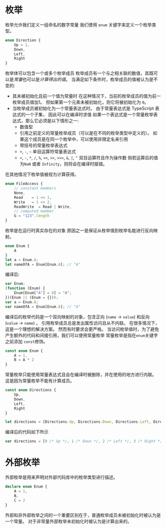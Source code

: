 # 枚举

枚举允许我们定义一组命名的数字常量
我们使用 `enum` 关键字来定义一个枚举类型。

```ts
enum Direction {
    Up = 1,
    Down,
    Left,
    Right
}
```

枚举体可以包含一个或多个枚举成员
枚举成员有一个与之相关联的数值，其既可以是*常量*也可以是*计算得出的值*。
当满足如下条件时，枚举成员的值被认为是不变的:

* 其未被初始化且前一个值为常量时
    在这种情况下，当前的枚举成员的值为前一枚举成员值加1。
    但如果第一个元素未被初始化，则它将被初始化为 `0`。
* 当枚举成员被初始化为一个常量表达式时。
    由于常量表达式是 TypeScript 表达式的一个子集， 因此可以在编译时求值
    如果一个表达式是一个常量枚举表达式，那么它必须是以下情形之一:
    * 数值型
    * 引用之前定义的常量枚举成员（可以是在不同的枚举类型中定义的）。
         如果这个成员是在同一个枚举中，可以使用非限定名来引用
    * 带括号的常量枚举表达式
    * `+`, `-`, `~` 单目运算符常量表达式
    * `+`, `-`, `*`, `/`, `%`, `<<`, `>>`, `>>>`, `&`, `|`, `^` 双目运算符且作为操作数
    倘若运算后的值为`NaN` 或者 `Infinity`，则将会在编译时报错。

在其他情况下枚举值被视为计算获得。

```ts
enum FileAccess {
    // constant members
    None,
    Read    = 1 << 1,
    Write   = 1 << 2,
    ReadWrite  = Read | Write,
    // computed member
    G = "123".length
}
```

枚举是在运行时真实存在的对象
原因之一是保证从枚举值到枚举名能进行反向映射。

```ts
enum Enum {
    A
}
let a = Enum.A;
let nameOfA = Enum[Enum.A]; // "A"
```

编译后:

```js
var Enum;
(function (Enum) {
    Enum[Enum["A"] = 0] = "A";
})(Enum || (Enum = {}));
var a = Enum.A;
var nameOfA = Enum[Enum.A]; // "A"
```

编译后的枚举代码是一个双向映射的对象，包含正向 (`name` -> `value`) 和反向(`value` -> `name`) 。
引用枚举成员总是发出属性访问且从不内联。
在很多情况下，这是一个理想的解决方案。
然而有时要求会更严格。
当访问枚举值时，为了避免产生额外的代码和间接引用，我们可以使用常量枚举
常量枚举是指在`enum`关键字之前添加 `const`修饰。

```ts
const enum Enum {
    A = 1,
    B = A * 2
}
```

常量枚举只能使用常量表达式且会在编译时被删除，并在使用的地方进行内联。
这是因为常量枚举不能有计算成员。

```ts
const enum Directions {
    Up,
    Down,
    Left,
    Right
}

let directions = [Directions.Up, Directions.Down, Directions.Left, Directions.Right]
```

编译后的代码如下所示

```js
var directions = [0 /* Up */, 1 /* Down */, 2 /* Left */, 3 /* Right */];
```

# 外部枚举

外部枚举是用来声明对外部代码库中的枚举类型进行描述。

```ts
declare enum Enum {
    A = 1,
    B,
    C = 2
}
```

外部和非外部枚举之间的一个重要区别在于，普通枚举成员未被初始化时被认为是一个常量。
对于非常量外部枚举未初始化时被认为是计算出来的。
